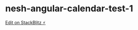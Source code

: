 # nesh-angular-calendar-test-1

[Edit on StackBlitz ⚡️](https://stackblitz.com/edit/nesh-angular-calendar-test-1)